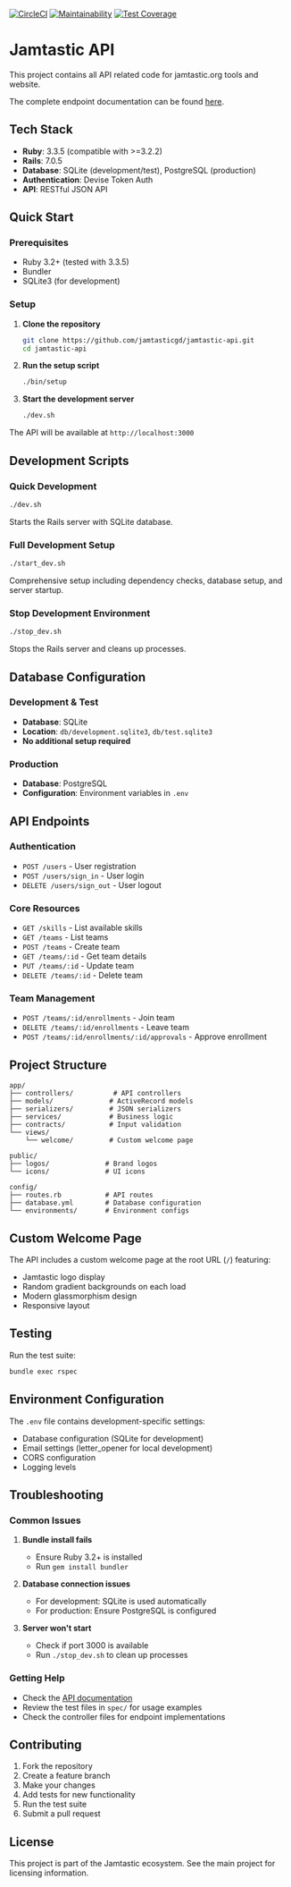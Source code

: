 [![CircleCI](https://dl.circleci.com/status-badge/img/gh/jamtasticgd/jamtastic-api/tree/main.svg?style=shield)](https://dl.circleci.com/status-badge/redirect/gh/jamtasticgd/jamtastic-api/tree/main)
[![Maintainability](https://api.codeclimate.com/v1/badges/8464b62ccad16bde6805/maintainability)](https://api.codeclimate.com/github/jamtasticgd/jamtastic-api/maintainability)
[![Test Coverage](https://api.codeclimate.com/v1/badges/8464b62ccad16bde6805/test_coverage)](https://api.codeclimate.com/github/jamtasticgd/jamtastic-api/test_coverage)

# Jamtastic API

This project contains all API related code for jamtastic.org tools and website.

The complete endpoint documentation can be found [here](https://documenter.getpostman.com/view/2140691/2s93sW8vcf).

## Tech Stack

- **Ruby**: 3.3.5 (compatible with >=3.2.2)
- **Rails**: 7.0.5
- **Database**: SQLite (development/test), PostgreSQL (production)
- **Authentication**: Devise Token Auth
- **API**: RESTful JSON API

## Quick Start

### Prerequisites

- Ruby 3.2+ (tested with 3.3.5)
- Bundler
- SQLite3 (for development)

### Setup

1. **Clone the repository**
   ```bash
   git clone https://github.com/jamtasticgd/jamtastic-api.git
   cd jamtastic-api
   ```

2. **Run the setup script**
   ```bash
   ./bin/setup
   ```

3. **Start the development server**
   ```bash
   ./dev.sh
   ```

The API will be available at `http://localhost:3000`

## Development Scripts

### Quick Development
```bash
./dev.sh
```
Starts the Rails server with SQLite database.

### Full Development Setup
```bash
./start_dev.sh
```
Comprehensive setup including dependency checks, database setup, and server startup.

### Stop Development Environment
```bash
./stop_dev.sh
```
Stops the Rails server and cleans up processes.

## Database Configuration

### Development & Test
- **Database**: SQLite
- **Location**: `db/development.sqlite3`, `db/test.sqlite3`
- **No additional setup required**

### Production
- **Database**: PostgreSQL
- **Configuration**: Environment variables in `.env`

## API Endpoints

### Authentication
- `POST /users` - User registration
- `POST /users/sign_in` - User login
- `DELETE /users/sign_out` - User logout

### Core Resources
- `GET /skills` - List available skills
- `GET /teams` - List teams
- `POST /teams` - Create team
- `GET /teams/:id` - Get team details
- `PUT /teams/:id` - Update team
- `DELETE /teams/:id` - Delete team

### Team Management
- `POST /teams/:id/enrollments` - Join team
- `DELETE /teams/:id/enrollments` - Leave team
- `POST /teams/:id/enrollments/:id/approvals` - Approve enrollment

## Project Structure

```
app/
├── controllers/          # API controllers
├── models/              # ActiveRecord models
├── serializers/         # JSON serializers
├── services/            # Business logic
├── contracts/           # Input validation
└── views/
    └── welcome/         # Custom welcome page

public/
├── logos/              # Brand logos
└── icons/              # UI icons

config/
├── routes.rb           # API routes
├── database.yml        # Database configuration
└── environments/       # Environment configs
```

## Custom Welcome Page

The API includes a custom welcome page at the root URL (`/`) featuring:
- Jamtastic logo display
- Random gradient backgrounds on each load
- Modern glassmorphism design
- Responsive layout

## Testing

Run the test suite:
```bash
bundle exec rspec
```

## Environment Configuration

The `.env` file contains development-specific settings:
- Database configuration (SQLite for development)
- Email settings (letter_opener for local development)
- CORS configuration
- Logging levels

## Troubleshooting

### Common Issues

1. **Bundle install fails**
   - Ensure Ruby 3.2+ is installed
   - Run `gem install bundler`

2. **Database connection issues**
   - For development: SQLite is used automatically
   - For production: Ensure PostgreSQL is configured

3. **Server won't start**
   - Check if port 3000 is available
   - Run `./stop_dev.sh` to clean up processes

### Getting Help

- Check the [API documentation](https://documenter.getpostman.com/view/2140691/2s93sW8vcf)
- Review the test files in `spec/` for usage examples
- Check the controller files for endpoint implementations

## Contributing

1. Fork the repository
2. Create a feature branch
3. Make your changes
4. Add tests for new functionality
5. Run the test suite
6. Submit a pull request

## License

This project is part of the Jamtastic ecosystem. See the main project for licensing information.